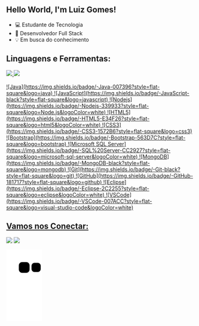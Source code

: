 ## Hello World, I'm Luiz Gomes!

- 💻 Estudante de Tecnologia<br>
- 🧰 Desenvolvedor Full Stack<br>
- 💡 Em busca do conhecimento
 
## **Linguagens e Ferramentas:**  

<div>
  <a href="https://github.com/Luiz-Gomesdev">
  <img height="180em" src="https://github-readme-stats.vercel.app/api?username=Luiz-Gomesdev&show_icons=true&theme=dark&include_all_commits=true&count_private=true"/>
  <img height="180em" src="https://github-readme-stats.vercel.app/api/top-langs/?username=Luiz-Gomesdev&layout=compact&langs_count=7&theme=dark"/>
</div>


  <div style="display: inline_block"><br>
  ![Java](https://img.shields.io/badge/-Java-007396?style=flat-square&logo=java)
  ![JavaScript](https://img.shields.io/badge/-JavaScript-black?style=flat-square&logo=javascript)
  ![Nodejs](https://img.shields.io/badge/-Nodejs-339933?style=flat-square&logo=Node.js&logoColor=white)
  ![HTML5](https://img.shields.io/badge/-HTML5-E34F26?style=flat-square&logo=html5&logoColor=white)
  ![CSS3](https://img.shields.io/badge/-CSS3-1572B6?style=flat-square&logo=css3)
  ![Bootstrap](https://img.shields.io/badge/-Bootstrap-563D7C?style=flat-square&logo=bootstrap)
  ![Microsoft SQL Server](https://img.shields.io/badge/-SQL%20Server-CC2927?style=flat-square&logo=microsoft-sql-server&logoColor=white)
  ![MongoDB](https://img.shields.io/badge/-MongoDB-black?style=flat-square&logo=mongodb)
  ![Git](https://img.shields.io/badge/-Git-black?style=flat-square&logo=git)
  ![GitHub](https://img.shields.io/badge/-GitHub-181717?style=flat-square&logo=github)
  ![Eclipse](https://img.shields.io/badge/-Eclipse-2C2255?style=flat-square&logo=eclipse&logoColor=white)
  ![VSCode](https://img.shields.io/badge/-VSCode-007ACC?style=flat-square&logo=visual-studio-code&logoColor=white)

  
</div>
  
 ## **Vamos nos Conectar:**
 
<div> 
  
  <a href = "mailto:lgomes.vendas@gmail.com"><img src="https://img.shields.io/badge/-Gmail-%23333?style=for-the-badge&logo=gmail&logoColor=white" target="_blank"></a>
  <a href="https://www.linkedin.com/in/oluizgomes/" target="_blank"><img src="https://img.shields.io/badge/-LinkedIn-%230077B5?style=for-the-badge&logo=linkedin&logoColor=white" target="_blank"></a> 
 
  ![Snake animation](https://github.com/rafaballerini/rafaballerini/blob/output/github-contribution-grid-snake.svg)
 
</div>
